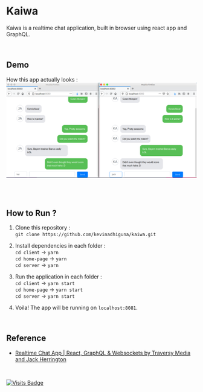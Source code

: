 # Kaiwa

Kaiwa is a realtime chat application, built in browser using react app and GraphQL. <br />

<br />

## Demo

How this app actually looks :<br>
<img src="https://raw.githubusercontent.com/kevinadhiguna/kaiwa/master/demo/kaiwa.png"></img> <br><br>

<br />

## How to Run ?

1. Clone this repository : <br />
`git clone https://github.com/kevinadhiguna/kaiwa.git`

2. Install dependencies in each folder : <br />
`cd client`    -> `yarn` <br />
`cd home-page` -> `yarn` <br />
`cd server`    -> `yarn`

3. Run the application in each folder : <br />
`cd client`    -> `yarn start` <br />
`cd home-page` -> `yarn start` <br />
`cd server`    -> `yarn start`

4. Voila! The app will be running on `localhost:8081`.

<br />

## Reference

- [Realtime Chat App | React, GraphQL & Websockets by Traversy Media and Jack Herrington](https://youtu.be/E3NHd-PkLrQ)

<br />

[![Visits Badge](https://badges.pufler.dev/visits/kevinadhiguna/kaiwa)](https://github.com/kevinadhiguna)
